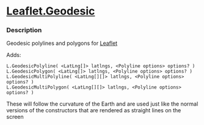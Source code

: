 [Leaflet.Geodesic](http://fragger.github.io/Leaflet.Geodesic/)
================

### Description
Geodesic polylines and polygons for [Leaflet](https://github.com/Leaflet/Leaflet)

Adds:
```
L.GeodesicPolyline( <LatLng[]> latlngs, <Polyline options> options? )
L.GeodesicPolygon( <LatLng[]> latlngs, <Polyline options> options? )
L.GeodesicMultiPolyline( <LatLng[][]> latlngs, <Polyline options> options? )
L.GeodesicMultiPolygon( <LatLng[][]> latlngs, <Polyline options> options? )
```
These will follow the curvature of the Earth and are used just like the normal versions of the constructors that are rendered as straight lines on the screen